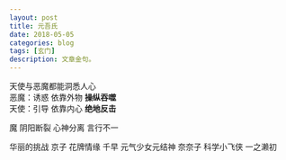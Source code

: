 ```yaml
---
layout: post
title: 元吾氏
date: 2018-05-05
categories: blog
tags: [玄门]
description: 文章金句。
---
```





天使与恶魔都能洞悉人心<br>
恶魔：诱惑 依靠外物 **操纵吞噬**<br>
天使：引导 依靠内心 **绝地反击**

魔 阴阳断裂 心神分离 言行不一

华丽的挑战 京子
花牌情缘 千早
元气少女元结神 奈奈子
科学小飞侠 一之濑初
